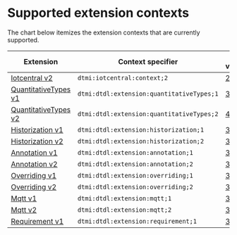 # Supported extension contexts

The chart below itemizes the extension contexts that are currently supported.

| Extension | Context specifier | DTDL versions |
| --- | --- | --- |
| [Iotcentral v2](https://github.com/Azure/opendigitaltwins-dtdl/blob/master/DTDL/v2/DTDL.iotcentral.v2.md) | `dtmi:iotcentral:context;2` | [2](https://github.com/Azure/opendigitaltwins-dtdl/blob/master/DTDL/v2/DTDL.v2.md) |
| [QuantitativeTypes v1](https://github.com/Azure/opendigitaltwins-dtdl/blob/master/DTDL/v3/DTDL.quantitativeTypes.v1.md) | `dtmi:dtdl:extension:quantitativeTypes;1` | [3](https://github.com/Azure/opendigitaltwins-dtdl/blob/master/DTDL/v3/DTDL.v3.md) |
| [QuantitativeTypes v2](https://github.com/Azure/opendigitaltwins-dtdl/blob/master/DTDL/v4/DTDL.quantitativeTypes.v2.md) | `dtmi:dtdl:extension:quantitativeTypes;2` | [4](https://github.com/Azure/opendigitaltwins-dtdl/blob/master/DTDL/v4/DTDL.v4.md) |
| [Historization v1](https://github.com/Azure/opendigitaltwins-dtdl/blob/master/DTDL/v3/DTDL.historization.v1.md) | `dtmi:dtdl:extension:historization;1` | [3](https://github.com/Azure/opendigitaltwins-dtdl/blob/master/DTDL/v3/DTDL.v3.md) |
| [Historization v2](https://github.com/Azure/opendigitaltwins-dtdl/blob/master/DTDL/v3/DTDL.historization.v2.md) | `dtmi:dtdl:extension:historization;2` | [3](https://github.com/Azure/opendigitaltwins-dtdl/blob/master/DTDL/v3/DTDL.v3.md), [4](https://github.com/Azure/opendigitaltwins-dtdl/blob/master/DTDL/v4/DTDL.v4.md) |
| [Annotation v1](https://github.com/Azure/opendigitaltwins-dtdl/blob/master/DTDL/v3/DTDL.annotation.v1.md) | `dtmi:dtdl:extension:annotation;1` | [3](https://github.com/Azure/opendigitaltwins-dtdl/blob/master/DTDL/v3/DTDL.v3.md) |
| [Annotation v2](https://github.com/Azure/opendigitaltwins-dtdl/blob/master/DTDL/v3/DTDL.annotation.v2.md) | `dtmi:dtdl:extension:annotation;2` | [3](https://github.com/Azure/opendigitaltwins-dtdl/blob/master/DTDL/v3/DTDL.v3.md), [4](https://github.com/Azure/opendigitaltwins-dtdl/blob/master/DTDL/v4/DTDL.v4.md) |
| [Overriding v1](https://github.com/Azure/opendigitaltwins-dtdl/blob/master/DTDL/v3/DTDL.overriding.v1.md) | `dtmi:dtdl:extension:overriding;1` | [3](https://github.com/Azure/opendigitaltwins-dtdl/blob/master/DTDL/v3/DTDL.v3.md) |
| [Overriding v2](https://github.com/Azure/opendigitaltwins-dtdl/blob/master/DTDL/v3/DTDL.overriding.v2.md) | `dtmi:dtdl:extension:overriding;2` | [3](https://github.com/Azure/opendigitaltwins-dtdl/blob/master/DTDL/v3/DTDL.v3.md), [4](https://github.com/Azure/opendigitaltwins-dtdl/blob/master/DTDL/v4/DTDL.v4.md) |
| [Mqtt v1](https://github.com/Azure/opendigitaltwins-dtdl/blob/master/DTDL/v3/DTDL.mqtt.v1.md) | `dtmi:dtdl:extension:mqtt;1` | [3](https://github.com/Azure/opendigitaltwins-dtdl/blob/master/DTDL/v3/DTDL.v3.md) |
| [Mqtt v2](https://github.com/Azure/opendigitaltwins-dtdl/blob/master/DTDL/v3/DTDL.mqtt.v2.md) | `dtmi:dtdl:extension:mqtt;2` | [3](https://github.com/Azure/opendigitaltwins-dtdl/blob/master/DTDL/v3/DTDL.v3.md), [4](https://github.com/Azure/opendigitaltwins-dtdl/blob/master/DTDL/v4/DTDL.v4.md) |
| [Requirement v1](https://github.com/Azure/opendigitaltwins-dtdl/blob/master/DTDL/v3/DTDL.requirement.v1.md) | `dtmi:dtdl:extension:requirement;1` | [3](https://github.com/Azure/opendigitaltwins-dtdl/blob/master/DTDL/v3/DTDL.v3.md), [4](https://github.com/Azure/opendigitaltwins-dtdl/blob/master/DTDL/v4/DTDL.v4.md) |
